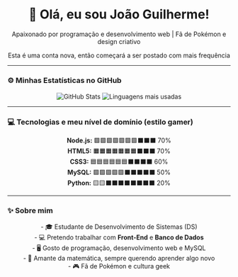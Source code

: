<h1 align="center">👋 Olá, eu sou João Guilherme!</h1>
<p align="center">Apaixonado por programação e desenvolvimento web | Fã de Pokémon e design criativo</p>
<p align="center">Esta é uma conta nova, então começará a ser postado com mais frequência</p>

---

### ⚙️ Minhas Estatísticas no GitHub
<p align="center">
  <img align="center" src="https://github-readme-stats.vercel.app/api?username=SEU_USERNAME&show_icons=true&theme=tokyonight&hide_border=true" alt="GitHub Stats"/>
  <img align="center" src="https://github-readme-stats.vercel.app/api/top-langs/?username=SEU_USERNAME&layout=compact&theme=tokyonight&hide_border=true" alt="Linguagens mais usadas"/>
</p>

---

### 💻 Tecnologias e meu nível de domínio (estilo gamer)
<p align="center">
  <b>Node.js:</b> 🟩🟩🟩🟩🟩🟩🟩⬛⬛⬛ 70%<br>
  <b>HTML5:</b> 🟧🟧🟧🟧🟧🟧🟧⬛⬛⬛ 70%<br>
  <b>CSS3:</b> 🟦🟦🟦🟦🟦🟦⬛⬛⬛⬛ 60%<br>
  <b>MySQL:</b> 🟪🟪🟪🟪🟪⬛⬛⬛⬛⬛ 50%<br>
  <b>Python:</b> 🟨🟨⬛⬛⬛⬛⬛⬛⬛⬛ 20%
</p>

---

### ✨ Sobre mim
<p align="center">
  - 🎓 Estudante de Desenvolvimento de Sistemas (DS)<br>
  - 💻 Pretendo trabalhar com <strong>Front-End</strong> e <strong>Banco de Dados</strong><br>
  - 🖥️ Gosto de programação, desenvolvimento web e MySQL<br>
  - 📐 Amante da matemática, sempre querendo aprender algo novo<br>
  - 🎮 Fã de Pokémon e cultura geek
</p>
